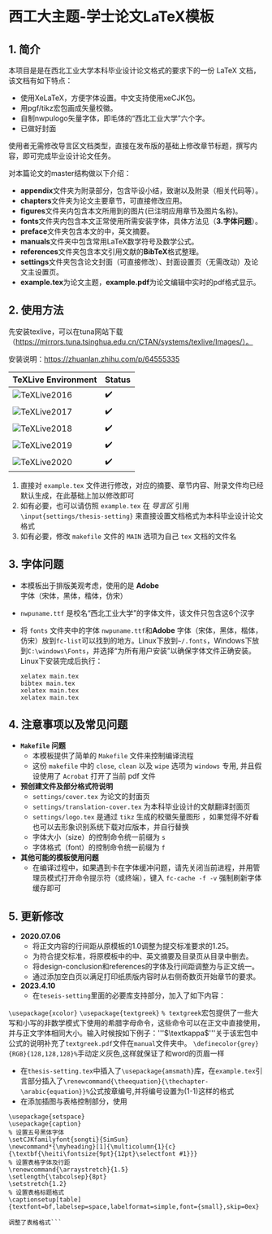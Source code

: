 # 西工大主题-学士论文LaTeX模板



## 1. 简介

本项目是是在西北工业大学本科毕业设计论文格式的要求下的一份 LaTeX 文档，该文档有如下特点：

* 使用XeLaTeX，方便字体设置。中文支持使用xeCJK包。
* 用pgf/tikz宏包画成矢量校徽。
* 自制nwpulogo矢量字体，即毛体的“西北工业大学”六个字。
* 已做好封面

使用者无需修改导言区文档类型，直接在发布版的基础上修改章节标题，撰写内容，即可完成毕业设计论文任务。

对本篇论文的master结构做以下介绍：

- **appendix**文件夹为附录部分，包含毕设小结，致谢以及附录（相关代码等）。
- **chapters**文件夹为论文主要章节，可直接修改应用。
- **figures**文件夹内包含本文所用到的图片(已注明应用章节及图片名称)。
- **fonts**文件夹内包含本文正常使用所需安装字体，具体方法见（**3.字体问题**）。
- **preface**文件夹包含本文的中，英文摘要。
- **manuals**文件夹中包含常用LaTeX数学符号及数学公式。
- **references**文件夹包含本文引用文献的**BibTeX**格式整理。
- **settings**文件夹包含论文封面（可直接修改）、封面设置页（无需改动）及论文主设置页。
- **example.tex**为论文主题，**example.pdf**为论文编辑中实时的pdf格式显示。

## 2. 使用方法

先安装texlive，可以在tuna网站下载（https://mirrors.tuna.tsinghua.edu.cn/CTAN/systems/texlive/Images/）。

安装说明：https://zhuanlan.zhihu.com/p/64555335

| TeXLive Environment                                          | Status |
| ------------------------------------------------------------ | ------ |
| ![TeXLive2016](https://img.shields.io/badge/TeXLive-2016-3D6117.svg) | ✔️      |
| ![TeXLive2017](https://img.shields.io/badge/TeXLive-2017-3D6117.svg) | ✔️      |
| ![TeXLive2018](https://img.shields.io/badge/TeXLive-2018-3D6117.svg) | ✔️      |
| ![TeXLive2019](https://img.shields.io/badge/TeXLive-2019-3D6117.svg) | ✔️      |
| ![TeXLive2020](https://img.shields.io/badge/TeXLive-2020-3D6117.svg) | ✔️      |

1. 直接对 `example.tex` 文件进行修改，对应的摘要、章节内容、附录文件均已经默认生成，在此基础上加以修改即可
2. 如有必要，也可以请仿照 `example.tex` 在 *导言区* 引用 `\input{settings/thesis-setting}` 来直接设置文档格式为本科毕业设计论文格式
3. 如有必要，修改 `makefile` 文件的 `MAIN` 选项为自己 `tex` 文档的文件名


## 3. 字体问题


* 本模板出于排版美观考虑，使用的是 **Adobe** 字体（宋体，黑体，楷体，仿宋）

* `nwpuname.ttf` 是校名“西北工业大学”的字体文件，该文件只包含这6个汉字

* 将 `fonts` 文件夹中的字体 `nwpuname.ttf`和**Adobe** 字体（宋体，黑体，楷体，仿宋）放到`fc-list`可以找到的地方。Linux下放到`~/.fonts`，Windows下放到`C:\windows\Fonts`，并选择“为所有用户安装”以确保字体文件正确安装。Linux下安装完成后执行：

      xelatex main.tex
      bibtex main.tex
      xelatex main.tex
      xelatex main.tex



## 4. 注意事项以及常见问题

* **`Makefile` 问题**
  * 本模板提供了简单的 `Makefile` 文件来控制编译流程
  * 这份 `makefile` 中的 `close`, `clean` 以及 `wipe` 选项为 `windows` 专用, 并且假设使用了 `Acrobat` 打开了当前 pdf 文件
* **预创建文件及部分格式符说明**
  * `settings/cover.tex` 为论文的封面页
  * `settings/translation-cover.tex` 为本科毕业设计的文献翻译封面页
  * `settings/logo.tex` 是通过 `tikz` 生成的校徽矢量图形 ，如果觉得不好看也可以去形象识别系统下载对应版本，并自行替换
  * 字体大小（size）的控制命令统一前缀为 `s`
  * 字体格式（font）的控制命令统一前缀为 `f`
* **其他可能的模板使用问题**
  * 在编译过程中，如果遇到卡在字体缓冲问题，请先关闭当前进程，并用管理员模式打开命令提示符（或终端），键入 `fc-cache -f -v` 强制刷新字体缓存即可

## 5. 更新修改

* **2020.07.06**
  * 将正文内容的行间距从原模板的1.0调整为提交标准要求的1.25。
  * 为符合提交标准，将原模板中的中、英文摘要及目录页从目录中删去。
  * 将design-conclusion和references的字体及行间距调整为与正文统一。
  * 通过添加空白页以满足打印纸质版内容时从右侧奇数页开始章节的要求。
* **2023.4.10**
  * 在```teseis-setting```里面的必要库支持部分，加入了如下内容：

```\usepackage{xcolor}```
```\usepackage{textgreek}``` ```% textgreek```宏包提供了一些大写和小写的非数学模式下使用的希腊字母命令，这些命令可以在正文中直接使用，并与正文字体相同大小。输入时候按如下例子：'''$\textkappa$'''关于该宏包中公式的说明补充了```textgreek.pdf```文件在```manual```文件夹中。
```\definecolor{grey}{RGB}{128,128,128}%```手动定义灰色,这样就保证了和word的页眉一样
  * 在```thesis-setting.tex```中插入了```\usepackage{amsmath}```库，在```example.tex```引言部分插入了```\renewcommand{\theequation}{\thechapter-\arabic{equation}}%```公式按章编号,并将编号设置为(1-1)这样的格式
  * 在添加插图与表格控制部分，使用

```%\captionsetup[table]{labelfont=bf,textfont=bf}
\usepackage{setspace}
\usepackage{caption}
% 设置五号黑体字体
\setCJKfamilyfont{songti}{SimSun}
\newcommand*{\myheading}[1]{\multicolumn{1}{c}{\textbf{\heiti\fontsize{9pt}{12pt}\selectfont #1}}}
% 设置表格字体及行距
\renewcommand{\arraystretch}{1.5}
\setlength{\tabcolsep}{8pt}
\setstretch{1.2}
% 设置表格标题格式
\captionsetup[table]{textfont=bf,labelsep=space,labelformat=simple,font={small},skip=0ex}

调整了表格格式```
